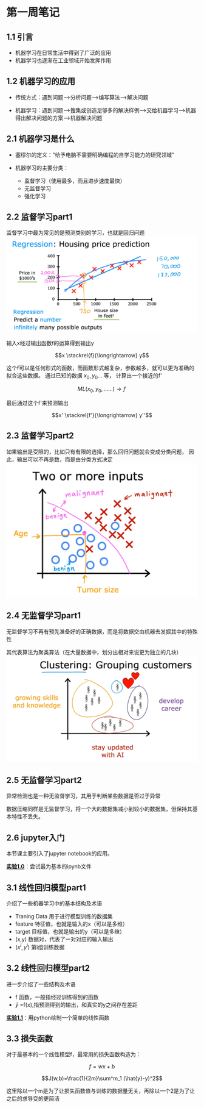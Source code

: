 # 第一周笔记
## 1.1 引言
- 机器学习在日常生活中得到了广泛的应用  
- 机器学习也逐渐在工业领域开始发挥作用

## 1.2 机器学习的应用
- 传统方式：遇到问题-->分析问题-->编写算法-->解决问题

- 机器学习：遇到问题-->搜集或创造足够多的解决样例-->交给机器学习-->机器得出解决问题的方案-->机器解决问题

## 2.1 机器学习是什么
- 塞缪尔的定义：“给予电脑不需要明确编程的自学习能力的研究领域”

- 机器学习的主要分类：
  - 监督学习（使用最多，而且进步速度最快）
  - 无监督学习
  - 强化学习
  
## 2.2 监督学习part1
监督学习中最为常见的是预测类别的学习，也就是回归问题
![](img/W1_2.2_p1.png)

输入x经过输出函数f的运算得到输出y

$$x \stackrel{f}{\longrightarrow} y$$

这个f可以是任何形式的函数，而函数形式越复杂，参数越多，就可以更为准确的拟合这些数据。
通过已知的数据 $x_0,y_0...$ 等，
计算出一个接近的f'

$$ML(x_0,y_0,......) \longrightarrow f'$$

最后通过这个f'来预测输出

$$x' \stackrel{f'}{\longrightarrow} y''$$

## 2.3 监督学习part2
如果输出是受限的，比如只有有限的选择，那么回归问题就会变成分类问题，
因此，输出可以不再是数，而是由分类方式决定
![](img/W1_2.3_p1.png)

## 2.4 无监督学习part1
无监督学习不再有预先准备好的正确数据，而是将数据交由机器去发掘其中的特殊性

其代表算法为聚类算法（在大量数据中，划分出相对来说更为独立的几块）
![](img/W1_2.4_p1.png)

## 2.5 无监督学习part2
异常检测也是一种无监督学习，其用于判断某些数据是否过于异常

数据压缩同样是无监督学习，将一个大的数据集减小到较小的数据集，但保持其基本特性不丢失。

## 2.6 jupyter入门
本节课主要引入了jupyter notebook的应用。

**[实验1.0](lab/lab1-0.ipynb)**：尝试最为基本的ipynb文件

## 3.1 线性回归模型part1
介绍了一些机器学习中的基本结构及术语

- Traning Data 用于进行模型训练的数据集
- feature 特征值，也就是输入的x（可以是多维）
- target 目标值，也就是输出的y（可以是多维）
- (x,y) 数据对，代表了一对对应的输入输出
- $(x^i,y^i)$ 第i组训练数据

## 3.2 线性回归模型part2
进一步介绍了一些结构及术语

- f 函数，一般指经过训练得到的函数
-  $\hat{y}$  =f(x),指预测得到的输出，和真实的y之间存在差距

**[实验1.1](lab/lab1-1.ipynb)**：用python绘制一个简单的线性函数

## 3.3 损失函数
对于最基本的一个线性模型f，最常用的损失函数构造为：

$$f=wx+b$$

$$J(w,b)=\frac{1}{2m}\sum^m_1 (\hat{y}-y)^2$$

这里除以一个m是为了让损失函数值与训练的数据量无关，再除以一个2是为了让之后的求导变的更简洁